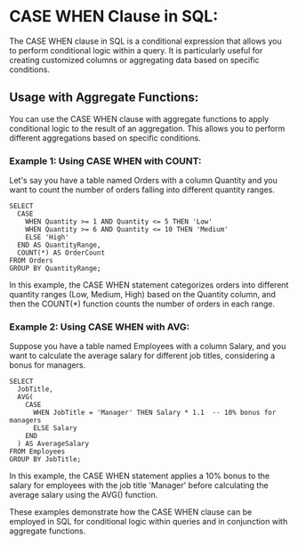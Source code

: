 # CASE WHEN Clause in SQL:

The CASE WHEN clause in SQL is a conditional expression that allows you to perform conditional logic within a query. It is particularly useful for creating customized columns or aggregating data based on specific conditions.

## Usage with Aggregate Functions:

You can use the CASE WHEN clause with aggregate functions to apply conditional logic to the result of an aggregation. This allows you to perform different aggregations based on specific conditions.

### Example 1: Using CASE WHEN with COUNT:

Let's say you have a table named Orders with a column Quantity and you want to count the number of orders falling into different quantity ranges.

```
SELECT
  CASE
    WHEN Quantity >= 1 AND Quantity <= 5 THEN 'Low'
    WHEN Quantity >= 6 AND Quantity <= 10 THEN 'Medium'
    ELSE 'High'
  END AS QuantityRange,
  COUNT(*) AS OrderCount
FROM Orders
GROUP BY QuantityRange;
```


In this example, the CASE WHEN statement categorizes orders into different quantity ranges (Low, Medium, High) based on the Quantity column, and then the COUNT(*) function counts the number of orders in each range.

### Example 2: Using CASE WHEN with AVG:

Suppose you have a table named Employees with a column Salary, and you want to calculate the average salary for different job titles, considering a bonus for managers.

```
SELECT
  JobTitle,
  AVG(
    CASE
      WHEN JobTitle = 'Manager' THEN Salary * 1.1  -- 10% bonus for managers
      ELSE Salary
    END
  ) AS AverageSalary
FROM Employees
GROUP BY JobTitle;
```

In this example, the CASE WHEN statement applies a 10% bonus to the salary for employees with the job title 'Manager' before calculating the average salary using the AVG() function.

These examples demonstrate how the CASE WHEN clause can be employed in SQL for conditional logic within queries and in conjunction with aggregate functions.
